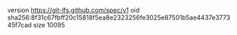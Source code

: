 version https://git-lfs.github.com/spec/v1
oid sha256:8f31c67fbff20c15818f5ea8e2323256fe3025e87501b5ae4437e377345f7cad
size 10095
